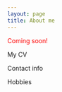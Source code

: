 ```yaml
---
layout: page
title: About me
---
```



<p style="color:red">Coming soon!</p>

My CV

Contact info

Hobbies
